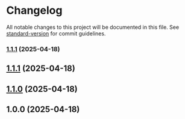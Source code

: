 # Changelog

All notable changes to this project will be documented in this file. See [standard-version](https://github.com/conventional-changelog/standard-version) for commit guidelines.

### [1.1.1](https://github.com/reimlima/hass-cert-update/compare/v1.1.0...v1.1.1) (2025-04-18)

## [1.1.1](https://github.com/reimlima/hass-cert-update/compare/v1.1.0...v1.1.1) (2025-04-18)

## [1.1.0](https://github.com/reimlima/hass-cert-update/compare/v1.0.0...v1.1.0) (2025-04-18)

## 1.0.0 (2025-04-18)
